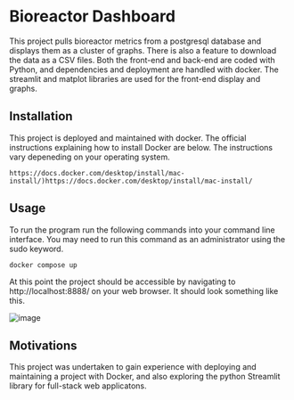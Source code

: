 # Bioreactor Dashboard
This project pulls bioreactor metrics from a postgresql database and displays them as a cluster of graphs. There is also a feature to download the data as a CSV files. Both the front-end and back-end are coded with Python, and dependencies and deployment are handled with docker. The streamlit and matplot libraries are used for the front-end display and graphs. 

## Installation  
This project is deployed and maintained with docker. The official instructions explaining how to install Docker are below. The instructions vary depeneding on your operating system.
```
https://docs.docker.com/desktop/install/mac-install/)https://docs.docker.com/desktop/install/mac-install/
```

## Usage
To run the program run the following commands into your command line interface. You may need to run this command as an administrator using the sudo keyword. 

```
docker compose up
```


At this point the project should be accessible by navigating to http://localhost:8888/ on your web browser. It should look something like this.

![image](https://github.com/huang5587/BioreactorDashboard/assets/65338691/694c537f-e409-4292-88b9-989e20b62839)
## Motivations

This project was undertaken to gain experience with deploying and maintaining a project with Docker, and also exploring the python Streamlit library for full-stack web applicatons.
